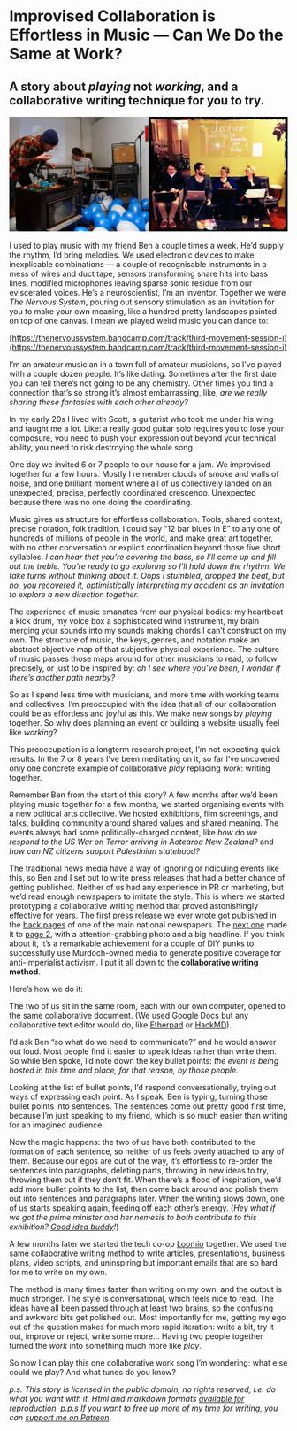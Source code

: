 # Improvised Collaboration is Effortless in Music — Can We Do the Same at Work?
## A story about *playing* not *working*, and a collaborative writing technique for you to try.

![Left: me and Ben playing together; Right: me and Ben working together](jamming-w-ben-at-work-and-band.jpg)

I used to play music with my friend Ben a couple times a week. He’d supply the rhythm, I’d bring melodies. We used electronic devices to make inexplicable combinations — a couple of recognisable instruments in a mess of wires and duct tape, sensors transforming snare hits into bass lines, modified microphones leaving sparse sonic residue from our eviscerated voices. He’s a neuroscientist, I’m an inventor. Together we were *The Nervous System*, pouring out sensory stimulation as an invitation for you to make your own meaning, like a hundred pretty landscapes painted on top of one canvas. I mean we played weird music you can dance to:

[https://thenervoussystem.bandcamp.com/track/third-movement-session-i](https://thenervoussystem.bandcamp.com/track/third-movement-session-i)

I’m an amateur musician in a town full of amateur musicians, so I’ve played with a couple dozen people. It’s like dating. Sometimes after the first date you can tell there’s not going to be any chemistry. Other times you find a connection that’s so strong it’s almost embarrassing, like, *are we really sharing these fantasies with each other already?*

In my early 20s I lived with Scott, a guitarist who took me under his wing and taught me a lot. Like: a really good guitar solo requires you to lose your composure, you need to push your expression out beyond your technical ability, you need to risk destroying the whole song. 

One day we invited 6 or 7 people to our house for a jam. We improvised together for a few hours. Mostly I remember clouds of smoke and walls of noise, and one brilliant moment where all of us collectively landed on an unexpected, precise, perfectly coordinated crescendo. Unexpected because there was no one doing the coordinating.

Music gives us structure for effortless collaboration. Tools, shared context, precise notation, folk tradition. I could say “12 bar blues in E” to any one of hundreds of millions of people in the world, and make great art together, with no other conversation or explicit coordination beyond those five short syllables. *I can hear that you’re covering the bass, so I’ll come up and fill out the treble. You’re ready to go exploring so I’ll hold down the rhythm. We take turns without thinking about it. Oops I stumbled, dropped the beat, but no, you recovered it, optimistically interpreting my accident as an invitation to explore a new direction together.*

The experience of music emanates from our physical bodies: my heartbeat a kick drum, my voice box a sophisticated wind instrument, my brain merging your sounds into my sounds making chords I can’t construct on my own. The structure of music, the keys, genres, and notation make an abstract objective map of that subjective physical experience. The culture of music passes those maps around for other musicians to read, to follow precisely, or just to be inspired by: *oh I see where you’ve been, I wonder if there’s another path nearby?*

So as I spend less time with musicians, and more time with working teams and collectives, I’m preoccupied with the idea that all of our collaboration could be as effortless and joyful as this. We make new songs by *playing* together. So why does planning an event or building a website usually feel like *working*?

This preoccupation is a longterm research project, I’m not expecting quick results. In the 7 or 8 years I’ve been meditating on it, so far I’ve uncovered only one concrete example of collaborative *play* replacing *work*: writing together.

Remember Ben from the start of this story? A few months after we’d been playing music together for a few months, we started organising events with a new political arts collective. We hosted exhibitions, film screenings, and talks, building community around shared values and shared meaning. The events always had some politically-charged content, like *how do we respond to the US War on Terror arriving in Aotearoa New Zealand?* and *how can NZ citizens support Palestinian statehood?* 

The traditional news media have a way of ignoring or ridiculing events like this, so Ben and I set out to write press releases that had a better chance of getting published. Neither of us had any experience in PR or marketing, but we’d read enough newspapers to imitate the style. This is where we started prototyping a collaborative writing method that proved astonishingly effective for years. The [first press release](http://www.scoop.co.nz/stories/CU1105/S00470/concerned-citizens-exhibition.htm) we ever wrote got published in the [back pages](http://www.stuff.co.nz/dominion-post/news/5088434/Urewera-18-focus-of-exhibition) of one of the main national newspapers. The [next one](http://www.scoop.co.nz/stories/PO1106/S00038/concerned-artists-to-catapult-bus-outside-beehive.htm) made it to [page 2](http://www.stuff.co.nz/dominion-post/news/5097412/Protest-highlights-terror-raid-case), with a attention-grabbing photo and a big headline. If you think about it, it’s a remarkable achievement for a couple of DIY punks to successfully use Murdoch-owned media to generate positive coverage for anti-imperialist activism. I put it all down to the **collaborative writing method**.

Here’s how we do it:

The two of us sit in the same room, each with our own computer, opened to the same collaborative document. (We used Google Docs but any collaborative text editor would do, like [Etherpad](http://etherpad.org/) or [HackMD](hackmd.io)).

I’d ask Ben “so what do we need to communicate?” and he would answer out loud. Most people find it easier to speak ideas rather than write them. So while Ben spoke, I’d note down the key bullet points: *the event is being hosted in this time and place, for that reason, by those people.*

Looking at the list of bullet points, I’d respond conversationally, trying out ways of expressing each point. As I speak, Ben is typing, turning those bullet points into sentences. The sentences come out pretty good first time, because I’m just speaking to my friend, which is so much easier than writing for an imagined audience.

Now the magic happens: the two of us have both contributed to the formation of each sentence, so neither of us feels overly attached to any of them. Because our egos are out of the way, it’s effortless to re-order the sentences into paragraphs, deleting parts, throwing in new ideas to try, throwing them out if they don’t fit. When there’s a flood of inspiration, we’d add more bullet points to the list, then come back around and polish them out into sentences and paragraphs later. When the writing slows down, one of us starts speaking again, feeding off each other’s energy. (*Hey what if we got the prime minister and her nemesis to both contribute to this exhibition? [Good idea buddy](http://www.scoop.co.nz/stories/CU1108/S00450/helen-clark-and-tame-iti-in-support-of-palestinian-statehood.htm)!*)

A few months later we started the tech co-op [Loomio](loomio.org) together. We used the same collaborative writing method to write articles, presentations, business plans, video scripts, and uninspiring but important emails that are so hard for me to write on my own.

The method is many times faster than writing on my own, and the output is much stronger. The style is conversational, which feels nice to read. The ideas have all been passed through at least two brains, so the confusing and awkward bits get polished out. Most importantly for me, getting my ego out of the question makes for much more rapid iteration: write a bit, try it out, improve or reject, write some more… Having two people together turned the *work* into something much more like *play*.

So now I can play this one collaborative work song I’m wondering: what else could we play? And what tunes do you know?

*p.s. This story is licensed in the public domain, no rights reserved, i.e. do what you want with it. Html and markdown formats [available for reproduction](http://richdecibels.com/stories/collaborative-writing/).*
*p.p.s If you want to free up more of my time for writing, you can [support me on Patreon](http://patreon.com/richdecibels)*.